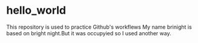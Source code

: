 # hello_world
This repository is used to practice  Github's workflews
My name brinight is based on bright night.But it was occupyied so I used another way.
